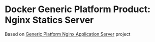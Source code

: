 # Docker Generic Platform Product: Nginx Statics Server

Based on [Generic Platform Nginx Application Server](https://github.com/tpbtools/gp-nginx) project
